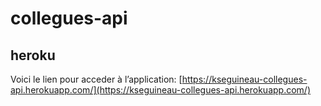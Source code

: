 # collegues-api

## heroku

Voici le lien pour acceder à l’application:
[https://kseguineau-collegues-api.herokuapp.com/](https://kseguineau-collegues-api.herokuapp.com/)
